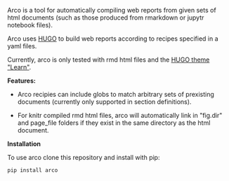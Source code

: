 Arco is a tool for automatically compiling web reports from given sets
of html documents (such as those produced from rmarkdown or jupytr
notebook files).

Arco uses [HUGO](https://gohugo.io/) to build web reports according to
recipes specified in a yaml files.

Currently, arco is only tested with rmd html files and the [HUGO theme "Learn"](https://themes.gohugo.io/hugo-theme-learn/).

**Features:**

* Arco recipies can include globs to match arbitrary sets of prexisting
documents (currently only supported in section definitions).

* For knitr compiled rmd html files, arco will automatically link in "fig.dir"
  and page_file folders if they exist in the same directory as the html
  document.

**Installation**

To use arco clone this repository and install with pip:

```
pip install arco
```